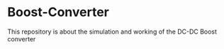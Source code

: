 # Boost-Converter
This repository is about the simulation and working of the DC-DC Boost converter 
